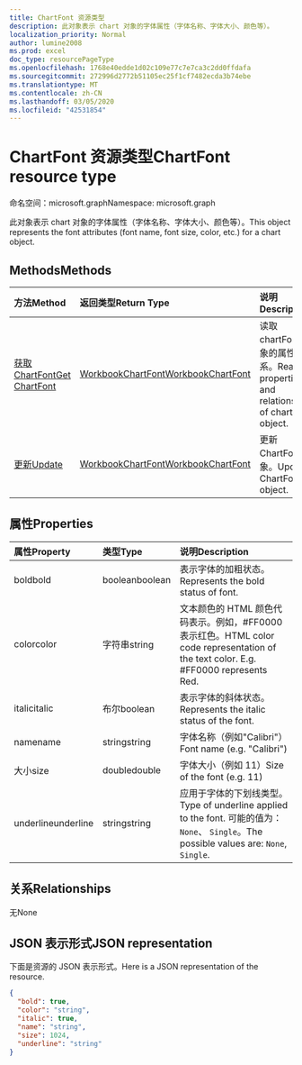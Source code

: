 ```yaml
---
title: ChartFont 资源类型
description: 此对象表示 chart 对象的字体属性（字体名称、字体大小、颜色等）。
localization_priority: Normal
author: lumine2008
ms.prod: excel
doc_type: resourcePageType
ms.openlocfilehash: 1768e40edde1d02c109e77c7e7ca3c2dd0ffdafa
ms.sourcegitcommit: 272996d2772b51105ec25f1cf7482ecda3b74ebe
ms.translationtype: MT
ms.contentlocale: zh-CN
ms.lasthandoff: 03/05/2020
ms.locfileid: "42531854"
---
```

# <a name="chartfont-resource-type"></a><span data-ttu-id="b047c-103">ChartFont 资源类型</span><span class="sxs-lookup"><span data-stu-id="b047c-103">ChartFont resource type</span></span>

<span data-ttu-id="b047c-104">命名空间：microsoft.graph</span><span class="sxs-lookup"><span data-stu-id="b047c-104">Namespace: microsoft.graph</span></span>

<span data-ttu-id="b047c-105">此对象表示 chart 对象的字体属性（字体名称、字体大小、颜色等）。</span><span class="sxs-lookup"><span data-stu-id="b047c-105">This object represents the font attributes (font name, font size, color, etc.) for a chart object.</span></span>


## <a name="methods"></a><span data-ttu-id="b047c-106">Methods</span><span class="sxs-lookup"><span data-stu-id="b047c-106">Methods</span></span>

| <span data-ttu-id="b047c-107">方法</span><span class="sxs-lookup"><span data-stu-id="b047c-107">Method</span></span>           | <span data-ttu-id="b047c-108">返回类型</span><span class="sxs-lookup"><span data-stu-id="b047c-108">Return Type</span></span>    |<span data-ttu-id="b047c-109">说明</span><span class="sxs-lookup"><span data-stu-id="b047c-109">Description</span></span>|
|:---------------|:--------|:----------|
|[<span data-ttu-id="b047c-110">获取 ChartFont</span><span class="sxs-lookup"><span data-stu-id="b047c-110">Get ChartFont</span></span>](../api/chartfont-get.md) | [<span data-ttu-id="b047c-111">WorkbookChartFont</span><span class="sxs-lookup"><span data-stu-id="b047c-111">WorkbookChartFont</span></span>](chartfont.md) |<span data-ttu-id="b047c-112">读取 chartFont 对象的属性和关系。</span><span class="sxs-lookup"><span data-stu-id="b047c-112">Read properties and relationships of chartFont object.</span></span>|
|[<span data-ttu-id="b047c-113">更新</span><span class="sxs-lookup"><span data-stu-id="b047c-113">Update</span></span>](../api/chartfont-update.md) | [<span data-ttu-id="b047c-114">WorkbookChartFont</span><span class="sxs-lookup"><span data-stu-id="b047c-114">WorkbookChartFont</span></span>](chartfont.md)   |<span data-ttu-id="b047c-115">更新 ChartFont 对象。</span><span class="sxs-lookup"><span data-stu-id="b047c-115">Update ChartFont object.</span></span> |

## <a name="properties"></a><span data-ttu-id="b047c-116">属性</span><span class="sxs-lookup"><span data-stu-id="b047c-116">Properties</span></span>
| <span data-ttu-id="b047c-117">属性</span><span class="sxs-lookup"><span data-stu-id="b047c-117">Property</span></span>     | <span data-ttu-id="b047c-118">类型</span><span class="sxs-lookup"><span data-stu-id="b047c-118">Type</span></span>   |<span data-ttu-id="b047c-119">说明</span><span class="sxs-lookup"><span data-stu-id="b047c-119">Description</span></span>|
|:---------------|:--------|:----------|
|<span data-ttu-id="b047c-120">bold</span><span class="sxs-lookup"><span data-stu-id="b047c-120">bold</span></span>|<span data-ttu-id="b047c-121">boolean</span><span class="sxs-lookup"><span data-stu-id="b047c-121">boolean</span></span>|<span data-ttu-id="b047c-122">表示字体的加粗状态。</span><span class="sxs-lookup"><span data-stu-id="b047c-122">Represents the bold status of font.</span></span>|
|<span data-ttu-id="b047c-123">color</span><span class="sxs-lookup"><span data-stu-id="b047c-123">color</span></span>|<span data-ttu-id="b047c-124">字符串</span><span class="sxs-lookup"><span data-stu-id="b047c-124">string</span></span>|<span data-ttu-id="b047c-p101">文本颜色的 HTML 颜色代码表示。例如，#FF0000 表示红色。</span><span class="sxs-lookup"><span data-stu-id="b047c-p101">HTML color code representation of the text color. E.g. #FF0000 represents Red.</span></span>|
|<span data-ttu-id="b047c-128">italic</span><span class="sxs-lookup"><span data-stu-id="b047c-128">italic</span></span>|<span data-ttu-id="b047c-129">布尔</span><span class="sxs-lookup"><span data-stu-id="b047c-129">boolean</span></span>|<span data-ttu-id="b047c-130">表示字体的斜体状态。</span><span class="sxs-lookup"><span data-stu-id="b047c-130">Represents the italic status of the font.</span></span>|
|<span data-ttu-id="b047c-131">name</span><span class="sxs-lookup"><span data-stu-id="b047c-131">name</span></span>|<span data-ttu-id="b047c-132">string</span><span class="sxs-lookup"><span data-stu-id="b047c-132">string</span></span>|<span data-ttu-id="b047c-133">字体名称（例如"Calibri"）</span><span class="sxs-lookup"><span data-stu-id="b047c-133">Font name (e.g. "Calibri")</span></span>|
|<span data-ttu-id="b047c-134">大小</span><span class="sxs-lookup"><span data-stu-id="b047c-134">size</span></span>|<span data-ttu-id="b047c-135">double</span><span class="sxs-lookup"><span data-stu-id="b047c-135">double</span></span>|<span data-ttu-id="b047c-136">字体大小（例如 11）</span><span class="sxs-lookup"><span data-stu-id="b047c-136">Size of the font (e.g. 11)</span></span>|
|<span data-ttu-id="b047c-137">underline</span><span class="sxs-lookup"><span data-stu-id="b047c-137">underline</span></span>|<span data-ttu-id="b047c-138">string</span><span class="sxs-lookup"><span data-stu-id="b047c-138">string</span></span>|<span data-ttu-id="b047c-139">应用于字体的下划线类型。</span><span class="sxs-lookup"><span data-stu-id="b047c-139">Type of underline applied to the font.</span></span> <span data-ttu-id="b047c-140">可能的值为： `None`、 `Single`。</span><span class="sxs-lookup"><span data-stu-id="b047c-140">The possible values are: `None`, `Single`.</span></span>|

## <a name="relationships"></a><span data-ttu-id="b047c-141">关系</span><span class="sxs-lookup"><span data-stu-id="b047c-141">Relationships</span></span>
<span data-ttu-id="b047c-142">无</span><span class="sxs-lookup"><span data-stu-id="b047c-142">None</span></span>


## <a name="json-representation"></a><span data-ttu-id="b047c-143">JSON 表示形式</span><span class="sxs-lookup"><span data-stu-id="b047c-143">JSON representation</span></span>

<span data-ttu-id="b047c-144">下面是资源的 JSON 表示形式。</span><span class="sxs-lookup"><span data-stu-id="b047c-144">Here is a JSON representation of the resource.</span></span>

<!--{
  "blockType": "resource",
  "baseType": "microsoft.graph.entity",
  "optionalProperties": [],
  "@odata.type": "microsoft.graph.workbookChartFont"
}-->

```json
{
  "bold": true,
  "color": "string",
  "italic": true,
  "name": "string",
  "size": 1024,
  "underline": "string"
}

```

<!-- uuid: 8fcb5dbc-d5aa-4681-8e31-b001d5168d79
2015-10-25 14:57:30 UTC -->
<!-- {
  "type": "#page.annotation",
  "description": "ChartFont resource",
  "keywords": "",
  "section": "documentation",
  "tocPath": ""
}-->

